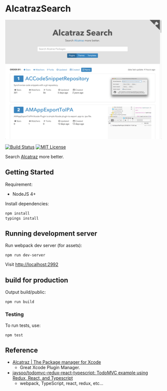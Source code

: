 # AlcatrazSearch

![screenshot.png (1228×933)](https://raw.githubusercontent.com/starhoshi/AlcatrazSearch/master/screenshot.png)

[![Build Status](https://travis-ci.org/starhoshi/AlcatrazSearch.svg?branch=master)](https://travis-ci.org/starhoshi/AlcatrazSearch)
[![MIT License](http://img.shields.io/badge/license-MIT-blue.svg?style=flat)](LICENSE)


Search [Alcatraz](http://alcatraz.io/) more better.

## Getting Started

Requirement:

- NodeJS 4+

Install dependencies:

```
npm install
typings install
```

## Running development server

Run webpack dev server (for assets):

```
npm run dev-server
```

Visit [http://localhost:2992](http://localhost:2992)

## build for production

Output build/public:

```
npm run build
```


### Testing

To run tests, use:

```
npm test
```

## Reference

*  [Alcatraz | The Package manager for Xcode](http://alcatraz.io/)
    * Great Xcode Plugin Manager.
* [jaysoo/todomvc-redux-react-typescript: TodoMVC example using Redux, React, and Typescript](https://github.com/jaysoo/todomvc-redux-react-typescript)
    * webpack, TypeScript, react, redux, etc...
